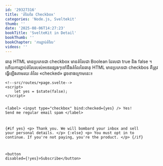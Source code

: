 ```yaml
---
id: '29327316'
title: 'តំលៃ​នៃ Checkbox'
categories: 'Node.js, Sveltekit'
thumb: ''
date: '2025-08-06T14:27:23'
bookTitle: 'SvelteKit in Detail'
bookThumb: ''
bookChapter: 'ការភ្ជាប់​តំលៃ'
videos: ''
---
```

<p>ធាតុ HTML មាន​ប្រភេទ​​ជា checkbox មាន​តំលៃ​ជា Boolean ដែល​ជា true និង false ។ ហើយ​ការភ្ជាប់​តំលៃ​របស់​អថេរ​ផ្សេង​ៗ​ទៅ​នឹង​តំលៃ​នៃ​ធាតុ HTML មាន​ប្រភេទ​ជា checkbos គឺ​ត្រូវ​ធ្វើឡើង​តាម​រយៈតំលៃ «checked» ដូច​ខាងក្រោម​នេះ៖</p><pre><code class="language-html">&lt;!--src/routes/+page.svelte--&gt;
&lt;script&gt;
    let yes = $state(false);
&lt;/script&gt;

&lt;label&gt;
    &lt;input type="checkbox" bind:checked={yes} /&gt;
    Yes! Send me regular email spam
&lt;/label&gt;

{#if yes}
    &lt;p&gt;
        Thank you. We will bombard your inbox and sell
        your personal details.
    &lt;/p&gt;
{:else}
    &lt;p&gt;
        You must opt in to continue. If you're not
        paying, you're the product.
    &lt;/p&gt;
{/if}

&lt;button disabled={!yes}&gt;Subscribe&lt;/button&gt;</code></pre>